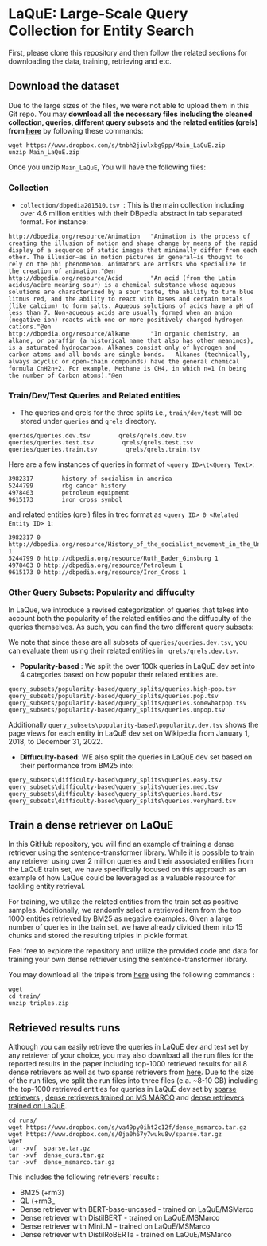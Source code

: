# LaQuE: Large-Scale Query Collection for Entity Search

First, please clone this repository and then follow the related sections for downloading the data, training, retrieving and etc.  

## Download the dataset
Due to the large sizes of the files, we were not able to upload them in this Git repo. You may **download all the necessary files including the cleaned collection, queries, different query subsets and the related entities (qrels) from [here](https://www.dropbox.com/s/tnbh2jiwlxbg9pp/Main_LaQuE.zip?dl=0)** by following these commands:

```
wget https://www.dropbox.com/s/tnbh2jiwlxbg9pp/Main_LaQuE.zip
unzip Main_LaQuE.zip
```

Once you unzip ```Main_LaQuE```, You will have the following files:

### Collection

- ```collection/dbpedia201510.tsv ```: This is the main collection including over 4.6 million entities with their DBpedia abstract in tab separated format. 
For instance:

```
http://dbpedia.org/resource/Animation   "Animation is the process of creating the illusion of motion and shape change by means of the rapid display of a sequence of static images that minimally differ from each other. The illusion—as in motion pictures in general—is thought to rely on the phi phenomenon. Animators are artists who specialize in the creation of animation."@en
http://dbpedia.org/resource/Acid        "An acid (from the Latin acidus/acēre meaning sour) is a chemical substance whose aqueous solutions are characterized by a sour taste, the ability to turn blue litmus red, and the ability to react with bases and certain metals (like calcium) to form salts. Aqueous solutions of acids have a pH of less than 7. Non-aqueous acids are usually formed when an anion (negative ion) reacts with one or more positively charged hydrogen cations."@en
http://dbpedia.org/resource/Alkane      "In organic chemistry, an alkane, or paraffin (a historical name that also has other meanings), is a saturated hydrocarbon. Alkanes consist only of hydrogen and carbon atoms and all bonds are single bonds.   Alkanes (technically, always acyclic or open-chain compounds) have the general chemical formula CnH2n+2. For example, Methane is CH4, in which n=1 (n being the number of Carbon atoms)."@en
```

### Train/Dev/Test Queries and Related entities

- The queries and qrels for the three splits i.e., ```train/dev/test``` will be stored under ```queries``` and ```qrels``` directory.
```
queries/queries.dev.tsv        qrels/qrels.dev.tsv
queries/queries.test.tsv        qrels/qrels.test.tsv
queries/queries.train.tsv        qrels/qrels.train.tsv
```

Here are a few instances of queries in format of ```<query ID>\t<Query Text>```:

```
3982317        history of socialism in america
5244799        rbg cancer history
4978403        petroleum equipment
9615173        iron cross symbol
```

and related entities (qrel) files in trec format as ```<query ID> 0 <Related Entity ID> 1```: 

```
3982317 0 http://dbpedia.org/resource/History_of_the_socialist_movement_in_the_United_States 1
5244799 0 http://dbpedia.org/resource/Ruth_Bader_Ginsburg 1
4978403 0 http://dbpedia.org/resource/Petroleum 1
9615173 0 http://dbpedia.org/resource/Iron_Cross 1
```

### Other Query Subsets: Popularity and diffuculty
In LaQue, we introduce a revised categorization of queries that takes into account both the popularity of the related entities and the diffuculty of the queries themselves.
As such, you can find the two different query subsets:

We note that since these are all subsets of ```queries/queries.dev.tsv```, you can evaluate them using their related entities in ``` qrels/qrels.dev.tsv```. 

- **Popularity-based** : We split the over 100k queries in LaQuE dev set into 4 categories based on how popular their related entities are.  
```
query_subsets/popularity-based/query_splits/queries.high-pop.tsv
query_subsets/popularity-based/query_splits/queries.pop.tsv
query_subsets/popularity-based/query_splits/queries.somewhatpop.tsv
query_subsets/popularity-based/query_splits/queries.unpop.tsv
```

Additionally ```query_subsets\popularity-based\popularity.dev.tsv``` shows the page views for each entity in LaQuE dev set on Wikipedia from January 1, 2018, to December 31, 2022.


- **Diffuculty-based**: WE also split the queries in LaQuE dev set based on their performance from BM25 into:

```
query_subsets\difficulty-based\query_splits\queries.easy.tsv
query_subsets\difficulty-based\query_splits\queries.med.tsv
query_subsets\difficulty-based\query_splits\queries.hard.tsv
query_subsets\difficulty-based\query_splits\queries.veryhard.tsv
```



## Train a dense retriever on LaQuE
In this GitHub repository, you will find an example of training a dense retriever using the sentence-transformer library. While it is possible to train any retriever using over 2 million queries and their associated entities from the LaQuE train set, we have specifically focused on this approach as an example of how LaQue could be leveraged as a valuable resource for tackling entity retrieval.

For training, we utilize the related entities from the train set as positive samples. Additionally, we randomly select a retrieved item from the top 1000 entities retrieved by BM25 as negative examples. Given a large number of queries in the train set, we have already divided them into 15 chunks and stored the resulting triples in pickle format.

Feel free to explore the repository and utilize the provided code and data for training your own dense retriever using the sentence-transformer library.

You may download all the tripels from [here]() using the following commands :
```
wget 
cd train/
unzip triples.zip
```

## Retrieved results runs 

Although you can easily retrieve the queries in LaQuE dev and test set by any retriever of your choice, you may also download all the run files for the reported results in the paper including top-1000 retrieved results for all 8 dense retrievers as well as two sparse retrievers from [here](https://www.dropbox.com/scl/fo/mfnjbv7l9rjhtjjjmyghe/h?dl=0&rlkey=r08vblx0vaozxqtzdz5zj11qg). Due to the size of the run files, we split the run files into three files (e.a. ~8-10 GB) including the top-1000 retrieved entities for queries in LaQuE dev set by 
[sparse retrievers](https://www.dropbox.com/s/0ja0h67y7wuku8v/sparse.tar.gz?dl=0)
, [dense retrievers trained on MS MARCO](https://www.dropbox.com/s/va49py0iht2c12f/dense_msmarco.tar.gz?dl=0)
and [dense retrievers trained on LaQuE]().

```
cd runs/
wget https://www.dropbox.com/s/va49py0iht2c12f/dense_msmarco.tar.gz
wget https://www.dropbox.com/s/0ja0h67y7wuku8v/sparse.tar.gz
wget 
tar -xvf  sparse.tar.gz
tar -xvf  dense_ours.tar.gz
tar -xvf  dense_msmarco.tar.gz
```

This includes the following retrievers' results :
- BM25 (+rm3)
- QL (+rm3_
- Dense retriever with BERT-base-uncased - trained on LaQuE/MSMarco
- Dense retriever with DistilBERT - trained on LaQuE/MSMarco
- Dense retriever with MiniLM - trained on LaQuE/MSMarco
- Dense retriever with DistilRoBERTa - trained on LaQuE/MSMarco
